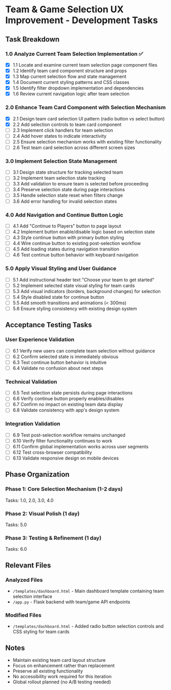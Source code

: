 # Team & Game Selection UX Improvement - Development Tasks

## Task Breakdown

### 1.0 Analyze Current Team Selection Implementation ✅
- [x] 1.1 Locate and examine current team selection page component files
- [x] 1.2 Identify team card component structure and props
- [x] 1.3 Map current selection flow and state management
- [x] 1.4 Document current styling patterns and CSS classes
- [x] 1.5 Identify filter dropdown implementation and dependencies
- [x] 1.6 Review current navigation logic after team selection

### 2.0 Enhance Team Card Component with Selection Mechanism
- [x] 2.1 Design team card selection UI pattern (radio button vs select button)
- [x] 2.2 Add selection controls to team card component
- [ ] 2.3 Implement click handlers for team selection
- [ ] 2.4 Add hover states to indicate interactivity
- [ ] 2.5 Ensure selection mechanism works with existing filter functionality
- [ ] 2.6 Test team card selection across different screen sizes

### 3.0 Implement Selection State Management
- [ ] 3.1 Design state structure for tracking selected team
- [ ] 3.2 Implement team selection state tracking
- [ ] 3.3 Add validation to ensure team is selected before proceeding
- [ ] 3.4 Preserve selection state during page interactions
- [ ] 3.5 Handle selection state reset when filters change
- [ ] 3.6 Add error handling for invalid selection states

### 4.0 Add Navigation and Continue Button Logic
- [ ] 4.1 Add "Continue to Players" button to page layout
- [ ] 4.2 Implement button enable/disable logic based on selection state
- [ ] 4.3 Style continue button with primary button styling
- [ ] 4.4 Wire continue button to existing post-selection workflow
- [ ] 4.5 Add loading states during navigation transition
- [ ] 4.6 Test continue button behavior with keyboard navigation

### 5.0 Apply Visual Styling and User Guidance
- [ ] 5.1 Add instructional header text "Choose your team to get started"
- [ ] 5.2 Implement selected state visual styling for team cards
- [ ] 5.3 Add visual indicators (borders, background changes) for selection
- [ ] 5.4 Style disabled state for continue button
- [ ] 5.5 Add smooth transitions and animations (< 300ms)
- [ ] 5.6 Ensure styling consistency with existing design system

## Acceptance Testing Tasks

### User Experience Validation
- [ ] 6.1 Verify new users can complete team selection without guidance
- [ ] 6.2 Confirm selected state is immediately obvious
- [ ] 6.3 Test continue button behavior is intuitive
- [ ] 6.4 Validate no confusion about next steps

### Technical Validation
- [ ] 6.5 Test selection state persists during page interactions
- [ ] 6.6 Verify continue button properly enables/disables
- [ ] 6.7 Confirm no impact on existing team data display
- [ ] 6.8 Validate consistency with app's design system

### Integration Validation
- [ ] 6.9 Test post-selection workflow remains unchanged
- [ ] 6.10 Verify filter functionality continues to work
- [ ] 6.11 Confirm global implementation works across user segments
- [ ] 6.12 Test cross-browser compatibility
- [ ] 6.13 Validate responsive design on mobile devices

## Phase Organization

### Phase 1: Core Selection Mechanism (1-2 days)
Tasks: 1.0, 2.0, 3.0, 4.0

### Phase 2: Visual Polish (1 day)
Tasks: 5.0

### Phase 3: Testing & Refinement (1 day)
Tasks: 6.0

## Relevant Files

### Analyzed Files
- `/templates/dashboard.html` - Main dashboard template containing team selection interface
- `/app.py` - Flask backend with team/game API endpoints

### Modified Files
- `/templates/dashboard.html` - Added radio button selection controls and CSS styling for team cards

## Notes
- Maintain existing team card layout structure
- Focus on enhancement rather than replacement
- Preserve all existing functionality
- No accessibility work required for this iteration
- Global rollout planned (no A/B testing needed)